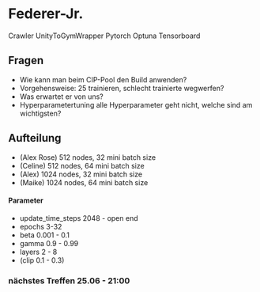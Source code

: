 # Federer-Jr.

Crawler
UnityToGymWrapper
Pytorch
Optuna
Tensorboard

## Fragen
* Wie kann man beim CIP-Pool den Build anwenden?
* Vorgehensweise: 25 trainieren, schlecht trainierte wegwerfen?
* Was erwartet er von uns?
* Hyperparametertuning alle Hyperparameter geht nicht, welche sind am wichtigsten?

## Aufteilung

* (Alex Rose) 512 nodes, 32 mini batch size
* (Celine)    512 nodes, 64 mini batch size
* (Alex)      1024 nodes, 32 mini batch size
* (Maike)     1024 nodes, 64 mini batch size

#### Parameter

* update_time_steps 2048 - open end
* epochs 3-32
* beta 0.001 - 0.1
* gamma 0.9 - 0.99
* layers 2 - 8
* (clip 0.1 - 0.3)

### nächstes Treffen 25.06 - 21:00
